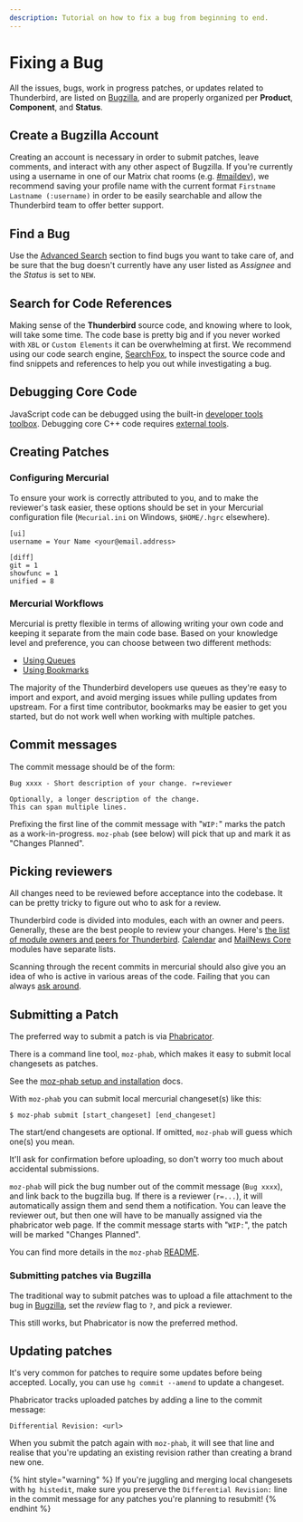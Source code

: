 ```yaml
---
description: Tutorial on how to fix a bug from beginning to end.
---
```


# Fixing a Bug

All the issues, bugs, work in progress patches, or updates related to Thunderbird, are listed on [Bugzilla](https://bugzilla.mozilla.org), and are properly organized per **Product**, **Component**, and **Status**.

## Create a Bugzilla Account

Creating an account is necessary in order to submit patches, leave comments, and interact with any other aspect of Bugzilla. If you're currently using a username in one of our Matrix chat rooms \(e.g. [\#maildev](https://chat.mozilla.org/#/room/#maildev:mozilla.org)\), we recommend saving your profile name with the current format `Firstname Lastname (:username)` in order to be easily searchable and allow the Thunderbird team to offer better support.

## Find a Bug

Use the [Advanced Search](https://bugzilla.mozilla.org/query.cgi?format=advanced) section to find bugs you want to take care of, and be sure that the bug doesn't currently have any user listed as _Assignee_ and the _Status_ is set to `NEW`.

## Search for Code References

Making sense of the **Thunderbird** source code, and knowing where to look, will take some time. The code base is pretty big and if you never worked with `XBL` or `Custom Elements` it can be overwhelming at first. We recommend using our code search engine, [SearchFox](https://searchfox.org/comm-central/source/), to inspect the source code and find snippets and references to help you out while investigating a bug.

## Debugging Core Code

JavaScript code can be debugged using the built-in [developer tools toolbox](https://extensionworkshop.com/documentation/develop/debugging/). Debugging core C++ code requires [external tools](https://firefox-source-docs.mozilla.org/contributing/index.html).

## Creating Patches

### Configuring Mercurial

To ensure your work is correctly attributed to you, and to make the reviewer's task easier, these options should be set in your Mercurial configuration file \(`Mecurial.ini` on Windows, `$HOME/.hgrc` elsewhere\).

```text
[ui]
username = Your Name <your@email.address>

[diff]
git = 1
showfunc = 1
unified = 8
```

### Mercurial Workflows

Mercurial is pretty flexible in terms of allowing writing your own code and keeping it separate from the main code base. Based on your knowledge level and preference, you can choose between two different methods:

* [Using Queues](using-mercurial-queues.md)
* [Using Bookmarks](using-mercurial-bookmarks.md)

The majority of the Thunderbird developers use queues as they're easy to import and export, and avoid merging issues while pulling updates from upstream. For a first time contributor, bookmarks may be easier to get you started, but do not work well when working with multiple patches.

## Commit messages

The commit message should be of the form:

```text
Bug xxxx - Short description of your change. r=reviewer

Optionally, a longer description of the change.
This can span multiple lines.
```

Prefixing the first line of the commit message with "`WIP:`" marks the patch as a work-in-progress. `moz-phab` \(see below\) will pick that up and mark it as "Changes Planned".

## Picking reviewers

All changes need to be reviewed before acceptance into the codebase. It can be pretty tricky to figure out who to ask for a review.

Thunderbird code is divided into modules, each with an owner and peers. Generally, these are the best people to review your changes. Here's [the list of module owners and peers for Thunderbird](https://wiki.mozilla.org/Modules/Thunderbird). [Calendar](https://wiki.mozilla.org/Modules/Calendar) and [MailNews Core](https://wiki.mozilla.org/Modules/MailNews_Core) modules have separate lists.

Scanning through the recent commits in mercurial should also give you an idea of who is active in various areas of the code. Failing that you can always [ask around](https://developer.thunderbird.net/add-ons/community).

## Submitting a Patch

The preferred way to submit a patch is via [Phabricator](https://moz-conduit.readthedocs.io/en/latest/phabricator-user.html).

There is a command line tool, `moz-phab`, which makes it easy to submit local changesets as patches.

See the [moz-phab setup and installation](https://moz-conduit.readthedocs.io/en/latest/phabricator-user.html#setting-up-mozphab) docs.

With `moz-phab` you can submit local mercurial changeset\(s\) like this:

```text
$ moz-phab submit [start_changeset] [end_changeset]
```

The start/end changesets are optional. If omitted, `moz-phab` will guess which one\(s\) you mean.

It'll ask for confirmation before uploading, so don't worry too much about accidental submissions.

`moz-phab` will pick the bug number out of the commit message \(`Bug xxxx`\), and link back to the bugzilla bug. If there is a reviewer \(`r=...`\), it will automatically assign them and send them a notification. You can leave the reviewer out, but then one will have to be manually assigned via the phabricator web page. If the commit message starts with "`WIP:`", the patch will be marked "Changes Planned".

You can find more details in the `moz-phab` [README](https://github.com/mozilla-conduit/review/blob/master/README.md#submitting-commits-to-phabricator).

### Submitting patches via Bugzilla

The traditional way to submit patches was to upload a file attachment to the bug in [Bugzilla](https://bugzilla.mozilla.org), set the _review_ flag to `?`, and pick a reviewer.

This still works, but Phabricator is now the preferred method.

## Updating patches

It's very common for patches to require some updates before being accepted. Locally, you can use `hg commit --amend` to update a changeset.

Phabricator tracks uploaded patches by adding a line to the commit message:

```text
Differential Revision: <url>
```

When you submit the patch again with `moz-phab`, it will see that line and realise that you're updating an existing revision rather than creating a brand new one.

{% hint style="warning" %}
If you're juggling and merging local changesets with `hg histedit`, make sure you preserve the `Differential Revision:` line in the commit message for any patches you're planning to resubmit!
{% endhint %}

